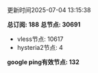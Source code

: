 更新时间2025-07-04 13:15:38

**总订阅: 188**
**总节点: 30691**
- vless节点: 10617
- hysteria2节点: 4

**google ping有效节点: 132**

